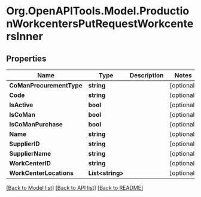 # Org.OpenAPITools.Model.ProductionWorkcentersPutRequestWorkcentersInner

## Properties

Name | Type | Description | Notes
------------ | ------------- | ------------- | -------------
**CoManProcurementType** | **string** |  | [optional] 
**Code** | **string** |  | [optional] 
**IsActive** | **bool** |  | [optional] 
**IsCoMan** | **bool** |  | [optional] 
**IsCoManPurchase** | **bool** |  | [optional] 
**Name** | **string** |  | [optional] 
**SupplierID** | **string** |  | [optional] 
**SupplierName** | **string** |  | [optional] 
**WorkCenterID** | **string** |  | [optional] 
**WorkCenterLocations** | **List&lt;string&gt;** |  | [optional] 

[[Back to Model list]](../README.md#documentation-for-models) [[Back to API list]](../README.md#documentation-for-api-endpoints) [[Back to README]](../README.md)


